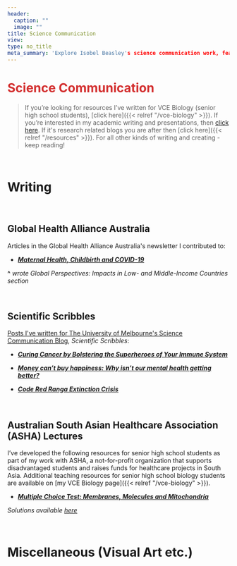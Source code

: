 ```yaml
---
header:
  caption: ""
  image: ""
title: Science Communication
view: 
type: no_title
meta_summary: 'Explore Isobel Beasley's science communication work, featuring articles and projects for organizations such as Global Health Alliance Australia, Scientific Scribbles, and lectures for the Australian South Asian Healthcare Association (ASHA).'
---
```

# <span style="color:#D32F2F"> Science Communication </span>

> If you’re looking for resources I’ve written for VCE Biology (senior high school students), [click here]({{< relref "/vce-biology" >}}). If you’re interested in my academic writing and presentations, then <a href="../research/#publications">click here</a>. If it's research related blogs you are after then [click here]({{< relref "/resources" >}}). For all other kinds of writing and creating - keep reading!

<br>
<h1> Writing </h1>

<br>

<h2> Global Health Alliance Australia </h2> 

Articles in the Global Health Alliance Australia's newsletter I contributed to: 

- <b><i>[Maternal Health, Childbirth and COVID-19](https://webarchive.nla.gov.au/awa/20230630161554/https://ausglobalhealth.org/article-childbirth-and-covid19/)</i></b> 

__^__ *wrote Global Perspectives: Impacts in Low- and Middle-Income Countries section*

<br> 

<h2> Scientific Scribbles </h2>

[Posts I've written for The University of Melbourne's Science Communication Blog](https://web.archive.org/web/20201117053000/https://blogs.unimelb.edu.au/sciencecommunication/author/ibeasley/), <i>Scientific Scribbles</i>:

- <b><i>[Curing Cancer by Bolstering the Superheroes of Your Immune System](https://web.archive.org/web/20210128190935/https://blogs.unimelb.edu.au/sciencecommunication/2020/08/23/curing-cancer-by-bolstering-the-superheroes-of-your-immune-system/)</i></b>

- <b><i>[Money can’t buy happiness: Why isn’t our mental health getting better?](https://web.archive.org/web/20201117053000/https://blogs.unimelb.edu.au/sciencecommunication/author/ibeasley/)</i></b>

- <b><i>[Code Red Ranga Extinction Crisis](https://web.archive.org/web/20201117053000/https://blogs.unimelb.edu.au/sciencecommunication/author/ibeasley/)</i></b>

<br> 

<h2> Australian South Asian Healthcare Association (ASHA) Lectures </h2> 

I’ve developed the following resources for senior high school students as part of my work with ASHA, a not-for-profit organization that supports disadvantaged students and raises funds for healthcare projects in South Asia. Additional teaching resources for senior high school biology students are available on [my VCE Biology page]({{< relref "/vce-biology" >}}). 

 - <b><i> [Multiple Choice Test: Membranes, Molecules and Mitochondria](https://img1.wsimg.com/blobby/go/176733ac-4714-4d50-b341-7584cc0366e9/downloads/Bio%20MC%20Test%201.pdf?ver=1616907921524) </b></i> 
 
<i>Solutions available [here](https://img1.wsimg.com/blobby/go/176733ac-4714-4d50-b341-7584cc0366e9/downloads/Bio%20MC%20Test%201%20sol.pdf?ver=1616907921524)</i>

<br>
<h1> Miscellaneous (Visual Art etc.) </h1>
